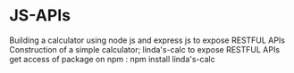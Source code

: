 # JS-APIs
Building a calculator using node js and express js to expose RESTFUL APIs
Construction of a simple calculator; linda's-calc to expose RESTFUL APIs get access of package on npm : npm install linda's-calc

